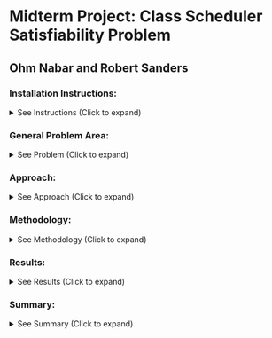 # Midterm Project: Class Scheduler Satisfiability Problem
## Ohm Nabar and Robert Sanders
### Installation Instructions:
<details>
  <summary>See Instructions (Click to expand)</summary>
  
  <br>To install the sat solver library, you must use a unix based system.  
  Then run the command "pip3 install python-sat".  This should enable the sat solver library to 
  work correctly.  For more help see https://pysathq.github.io/installation.html
  
  <br>To install testing library, in directory, use "python3 -m pip install pytest"
</details>

### General Problem Area:
<details>
  <summary>See Problem (Click to expand)</summary>
  
  <br>
</details>

### Approach:
<details>
  <summary>See Approach (Click to expand)</summary>
  
  <br>
</details>

### Methodology:
<details>
  <summary>See Methodology (Click to expand)</summary>
  
  <br>
</details>

### Results:
<details>
  <summary>See Results (Click to expand)</summary>
  
<br>It was really interesting to analyze the output of our Class Scheduler along 
different constraints, and combinations of classes.  We set out a goal to 
find an available schedule when provided with a dataset of classes.  We
successfully completed our goal, as will be demonstrated here.  The sat solver
finds a valid schedule based on the users desired sections, subjects, classes,
timeframe, and nupath constraints. Here we'll walk through some 
examples of the class scheduler to see the behavior it follows.
 
- ![](images/add%20class%20constraint.PNG)

    - In this example we add a full schedule of classes, choosing sections
with different starting times, and of different classes, and as we see
The full schedule is satisfiable.  Then we add 1 more class (ECON
1116), which shouldn't work because we can only take 4 classes, and as
we see the Class Scheduler returns that it is unsatisfiable! 
 
- ![](images/section%20constraint%20unsatisfiable.PNG)

    - This example, adds the first section which is at 7:00, and then adds the 6th section which is also
at 7:00.  This is a contradiction, as we cannot take two classes at the same time, and appropriately so
the Class Scheduler informs the user that this combination of classes is unsatisfiable

- ![](images/subject%20constraint%20unsatisfiable.PNG)

    - This example evaluates adding in constraints for each subject.  The Scheduler finds a minimum
     satisfiable section to fit from that subject.  As we see trying to add in a 5th subject would
     not work as you can't take 5 classes.

- ![](images/add_nupath_constraint.PNG)

    - This example adds various nu path constraints, with the scheduler choosing the minimum possible class 
to create a satisfiable schedule.  Here adding a 5th nupath constraint causes an error, as a student
can't take 5 classes.

- ![](images/unsatisfiable%20time%20constraint.PNG)

    - In this example we evalutate time constraints, as this student wants to only take classes between 10:00 
and 16:00.  We try selecting section number 1 for them, which is a 7:00 class, and doesn't fit in their 
time constraints.  Therefore this schedule is unsatisfiable.

- ![](images/time%20with%20class%20constraint.PNG)

    - In this example we evaluate a full schedule of a student with strict time constraints.  The desired
schedule times are from 10:00 to 16:00.  We add the sections 8 and 13.  Then we want to take two more
classes, so we choose those class constraints.  The scheduler chooses sections so as to not interfere
with the prior sections 8 and 13.

- ![](images/subject%20constraint%20in%20limited%20time.PNG)

    - In this schedule, we set the same time constraints of 10:00 to 16:00, and add 3 exact class constraints.
We then add Philosophy as a subject to find a section of philosophy to fit within those time constraints
and it successfully chooses a generic philosophy class this student could fit into their schedule.

- ![](images/no%20time%20satisfiability.PNG)

    - In this schedule, we show how a schedule with only 3 hours of time constraints is unsatisfiable when 
choosing 4 classes, as we couldn't choose 4 sections without time overlap.

<br>The class scheduler can be generalized really well.  We could feed in a real schedule, such as
 Northeastern's Spring 2021 schedule, to find a satisfiable schedule of sections we could take, based
 on which classes we need, which time constraints we have, or even which subject we might need another
  class in.
  
<br>There are some lingering constraints I would have liked to consider.  To be more helpeful for
upper class students, we could add a way to exclude certain classes from being selected when adding
in a subject constraint.  We wouldn't want the Scheduler to tell a student to take a CS class they've
already taken, so it would be useful for the sat solver to consider already taken classes.

</details>

### Summary:
<details>
  <summary>See Summary (Click to expand)</summary>
  
  <br>
</details>
